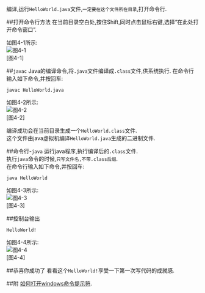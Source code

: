 编译,运行`HelloWorld.java`文件,`一定要在这个文件所在目录`,打开命令行.

##打开命令行方法
在当前目录空白处,按住Shift,同时点击鼠标右键,选择“在此处打开命令窗口”.

如图4-1所示:   
![图4-1](../../img/java/basic/4-1.png)   
[图4-1]

##`javac`
Java的编译命令,将`.java`文件编译成`.class`文件,供系统执行.
在命令行输入如下命令,并按回车:
	
	javac HelloWorld.java

如图4-2所示:   
![图4-2](../../img/java/basic/4-2.png)   
[图4-2]

编译成功会在当前目录生成一个`HelloWorld.class`文件.   
这个文件由java虚拟机编译`HelloWorld.java`生成的二进制文件.   

##命令行-`java`
运行java程序,执行编译后的`.class`文件.   
执行`java`命令的时候,`只写文件名,不带.class后缀`.   
在命令行输入如下命令,并按回车:
	
	java HelloWorld

如图4-3所示:   
![图4-3](../../img/java/basic/4-3.png)   
[图4-3]

##控制台输出

	HelloWorld!
	
如图4-4所示:   
![图4-4](../../img/java/basic/4-4.png)   
[图4-4]

##恭喜你成功了
看看这个`HelloWorld!`享受一下第一次写代码的成就感.   

##附
[如何打开windows命令提示符](../../windows/basic/2.如何打开windows命令提示符.html).   



